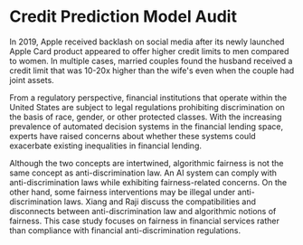 # Credit Prediction Model Audit

In 2019, Apple received backlash on social media after its newly launched Apple Card product appeared to offer higher credit limits to men compared to women. In multiple cases, married couples found the husband received a credit limit that was 10-20x higher than the wife's even when the couple had joint assets.

From a regulatory perspective, financial institutions that operate within the United States are subject to legal regulations prohibiting discrimination on the basis of race, gender, or other protected classes. With the increasing prevalence of automated decision systems in the financial lending space, experts have raised concerns about whether these systems could exacerbate existing inequalities in financial lending.

Although the two concepts are intertwined, algorithmic fairness is not the same concept as anti-discrimination law. An AI system can comply with anti-discrimination laws while exhibiting fairness-related concerns. On the other hand, some fairness interventions may be illegal under anti-discrimination laws. Xiang and Raji discuss the compatibilities and disconnects between anti-discrimination law and algorithmic notions of fairness. This case study focuses on fairness in financial services rather than compliance with financial anti-discrimination regulations.

